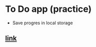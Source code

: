 # To Do app (practice)
- Save progres in local storage
## [link](https://ilya-potapow.github.io/to-do-app-practice-/)
